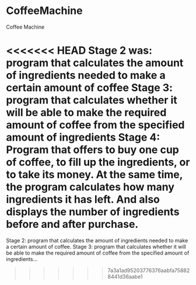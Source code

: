 # CoffeeMachine
Coffee Machine

<<<<<<< HEAD
Stage 2 was: program that calculates the amount of ingredients needed to make a certain amount of coffee
Stage 3: program that calculates whether it will be able to make the required amount of coffee from the specified amount of ingredients
Stage 4: Program that offers to buy one cup of coffee, to fill up the ingredients, or to take its money. At the same time, the program calculates how many ingredients it has left. And also displays the number of ingredients before and after purchase.
=======
Stage 2: program that calculates the amount of ingredients needed to make a certain amount of coffee.
Stage 3: program that calculates whether it will be able to make the required amount of coffee from the specified amount of ingredients...
>>>>>>> 7a3a1ad95203776376aabfa758828441d36aabe1

